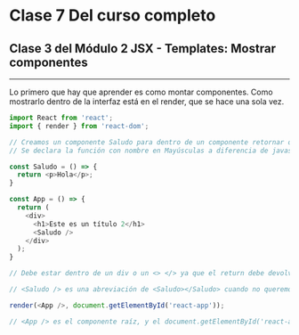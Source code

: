 # Clase 7 Del curso completo

## Clase 3 del Módulo 2 JSX - Templates: Mostrar componentes

---

Lo primero que hay que aprender es como montar componentes.
Como mostrarlo dentro de la interfaz está en el render, que se hace una sola vez.

```javascript
import React from 'react'; 
import { render } from 'react-dom';

// Creamos un componente Saludo para dentro de un componente retornar otro
// Se declara la función con nombre en Mayúsculas a diferencia de javascript y en el return se devuelve un solo elemento

const Saludo = () => {
  return <p>Hola</p>;
}

const App = () => {
  return (
    <div>
      <h1>Este es un título 2</h1>
      <Saludo />
    </div>
  );
}

// Debe estar dentro de un div o un <> </> ya que el return debe devolver un solo elemento

// <Saludo /> es una abreviación de <Saludo></Saludo> cuando no queremos colocar nada dentro

render(<App />, document.getElementById('react-app')); 

// <App /> es el componente raíz, y el document.getElementById('react-app') es donde se monta la aplicación
```
